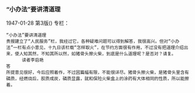 ### “小办法”要讲清道理

1947-01-28
第3版()
专栏：

    “小办法”要讲清道理
    贵报建立了“人民服务”栏，我经过它，各种疑难问题可以得到解答，我很高兴。但对“小办法”一栏有点小意见，十九日该栏载“怎样取火”，在节约方面很有作用，不过没有把道理介绍出来，使人知其然，不知其所以然，如猪骨头擦火柴，到底是什么道理呢？是否对？请复。
          读者李启艳
    答
    所提意见很好，今后应照着作，不过因篇幅有限，不能很详尽。猪骨头擦火柴，是猪骨头里含有磷质，经燃烧后，胶质成炭，磷质显露，就和保险火柴盒上的涂药有大体相同的性质，所以能擦着。
